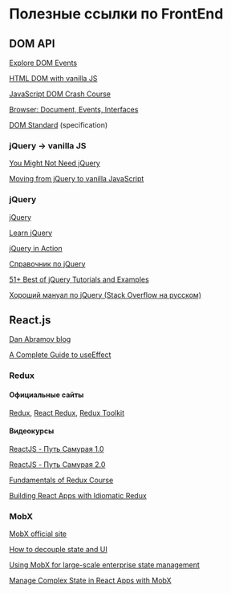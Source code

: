 # Полезные ссылки по FrontEnd

## DOM API

[Explore DOM Events](https://domevents.dev)

[HTML DOM with vanilla JS](https://htmldom.dev)

[JavaScript DOM Crash Course](https://www.youtube.com/playlist?list=PLillGF-RfqbYE6Ik_EuXA2iZFcE082B3s)

[Browser: Document, Events, Interfaces](https://javascript.info/ui)

[DOM Standard](https://dom.spec.whatwg.org) (specification)

### jQuery -> vanilla JS

[You Might Not Need jQuery](https://youmightnotneedjquery.com)

[Moving from jQuery to vanilla JavaScript](https://tobiasahlin.com/blog/move-from-jquery-to-vanilla-javascript/)

### jQuery

[jQuery](https://jquery.com)

[Learn jQuery](https://learn.jquery.com)

[jQuery in Action](https://www.manning.com/books/jquery-in-action-third-edition)

[Справочник по jQuery](https://page2page.lohmach.info/index.php5/%D0%97%D0%B0%D0%B3%D0%BB%D0%B0%D0%B2%D0%BD%D0%B0%D1%8F_%D1%81%D1%82%D1%80%D0%B0%D0%BD%D0%B8%D1%86%D0%B0.html)

[51+ Best of jQuery Tutorials and Examples](https://www.jotform.com/blog/51-best-of-jquery-tutorials-and-examples/)

[Хороший мануал по jQuery (Stack Overflow на русском)](https://ru.stackoverflow.com/questions/17203/%D0%A5%D0%BE%D1%80%D0%BE%D1%88%D0%B8%D0%B9-%D0%BC%D0%B0%D0%BD%D1%83%D0%B0%D0%BB-%D0%BF%D0%BE-jquery-%D0%B4%D0%BB%D1%8F-%D0%BD%D1%83%D0%B1%D0%BE%D0%B2-%D0%B8%D1%81%D1%82%D0%B5%D1%81%D1%81%D0%BD%D0%B0)

## React.js

[Dan Abramov blog](https://overreacted.io)

[A Complete Guide to useEffect](https://overreacted.io/a-complete-guide-to-useeffect)

### Redux

#### Официальные сайты

[Redux](https://redux.js.org),
[React Redux](https://react-redux.js.org),
[Redux Toolkit](https://redux-toolkit.js.org)

#### Видеокурсы

[ReactJS - Путь Самурая 1.0](https://www.youtube.com/playlist?list=PLcvhF2Wqh7DNVy1OCUpG3i5lyxyBWhGZ8)

[ReactJS - Путь Самурая 2.0](https://www.youtube.com/playlist?list=PLcvhF2Wqh7DM3z1XqMw0kPuxpbyMo3HvN)

[Fundamentals of Redux Course](https://egghead.io/courses/fundamentals-of-redux-course-from-dan-abramov-bd5cc867)

[Building React Apps with Idiomatic Redux](https://egghead.io/courses/building-react-applications-with-idiomatic-redux)

### MobX

[MobX official site](https://mobx.js.org/README.html)

[How to decouple state and UI](https://hackernoon.com/how-to-decouple-state-and-ui-a-k-a-you-dont-need-componentwillmount-cc90b787aa37)

[Using MobX for large-scale enterprise state management](https://blog.logrocket.com/using-mobx-for-large-scale-enterprise-state-management/)

[Manage Complex State in React Apps with MobX](https://egghead.io/courses/manage-complex-state-in-react-apps-with-mobx)
